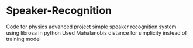 # Speaker-Recognition
Code for physics advanced project
simple speaker recognition system using librosa in python
Used Mahalanobis distance for simplicity instead of training model
